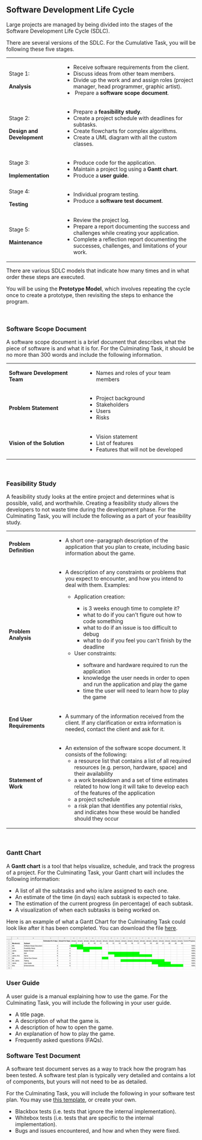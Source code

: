 ## Software Development Life Cycle

Large projects are managed by being divided into the stages of the Software Development Life Cycle (SDLC).

There are several versions of the SDLC. For the Cumulative Task, you will be following these five stages.

| | |
| --- | --- |
| Stage 1:<br></br>**Analysis** | <ul><li>Receive software requirements from the client.</li><li>Discuss ideas from other team members.</li><li>Divide up the work and and assign roles (project manager, head programmer, graphic artist).</li><li> Prepare a **software scope document**.</li></ul> |
| Stage 2:<br></br>**Design and Development** | <ul><li>Prepare a **feasibility study**.</li><li>Create a project schedule with deadlines for subtasks.</li><li>Create flowcharts for complex algorithms.</li><li>Create a UML diagram with all the custom classes.</li></ul>|
| Stage 3:<br></br>**Implementation** | <ul><li>Produce code for the application.</li><li>Maintain a project log using a **Gantt chart**.</li><li>Produce a **user guide**.</li></ul> |
| Stage 4:<br></br>**Testing** | <ul><li>Individual program testing.</li><li>Produce a **software test document**.</li></ul> |
| Stage 5:<br></br>**Maintenance** | <ul><li>Review the project log.</li><li>Prepare a report documenting the success and challenges while creating your application.</li><li>Complete a reflection report documenting the successes, challenges, and limitations of your work.</li></ul> |

There are various SDLC models that indicate how many times and in what order these steps are executed.

You will be using the **Prototype Model**, which involves repeating the cycle once to create a prototype, then revisiting the steps to enhance the program.

  
### Software Scope Document

A software scope document is a brief document that describes what the piece of software is and what it is for. For the Culminating Task, it should be no more than 300 words and include the following information.

| | |
| --- | --- |
| **Software Development Team**	| <ul><li>Names and roles of your team members</li></ul> |
| **Problem Statement** | <ul><li>Project background</li><li>Stakeholders</li><li>Users</li><li>Risks</li></ul> |
| **Vision of the Solution** | <ul><li>Vision statement</li><li>List of features</li><li>Features that will not be developed</li></ul> |
    

### Feasibility Study

A feasibility study looks at the entire project and determines what is possible, valid, and worthwhile. Creating a feasibility study allows the developers to not waste time during the development phase. For the Culminating Task, you will include the following as a part of your feasibility study.

| | |
| --- | --- |
| **Problem Definition** | <ul><li>A short one-paragraph description of the application that you plan to create, including basic information about the game.</li></ul> |
| **Problem Analysis** | <ul><li>A description of any constraints or problems that you expect to encounter, and how you intend to deal with them. Examples:</li><ul><li>Application creation:</li><ul><li>is 3 weeks enough time to complete it?</li><li>what to do if you can't figure out how to code something</li><li>what to do if an issue is too difficult to debug</li><li>what to do if you feel you can't finish by the deadline</li></ul><li>User constraints:</li><ul><li>software and hardware required to run the application</li><li>knowledge the user needs in order to open and run the application and play the game</li><li>time the user will need to learn how to play the game</li></ul></ul></ul> |
| **End User Requirements**	| <ul><li>A summary of the information received from the client. If any clarification or extra information is needed, contact the client and ask for it.</li></ul> |
| **Statement of Work**	| <ul><li>An extension of the software scope document. It consists of the following: <ul><li>a resource list that contains a list of all required resources (e.g. person, hardware, space) and their availability</li><li>a work breakdown and a set of time estimates related to how long it will take to develop each of the features of the application</li><li>a project schedule</li><li>a risk plan that identifies any potential risks, and indicates how these would be handled should they occur</li></ul> |
    

### Gantt Chart 

A **Gantt chart** is a tool that helps visualize, schedule, and track the progress of a project. For the Culminating Task, your Gantt chart will includes the following information:

* A list of all the subtasks and who is/are assigned to each one.
* An estimate of the time (in days) each subtask is expected to take.
* The estimation of the current progress (in percentage) of each subtask.
* A visualization of when each subtasks is being worked on. 

Here is an example of what a Gantt Chart for the Culminating Task could look like after it has been completed. You can download the file [here](https://docs.google.com/spreadsheets/d/1CdlHra19lMxfOedDORVVGbGKIRWWRwRSHqSpdqKhlZo/edit?usp=sharing).

![](../Images/Gantt_Chart.png)

### User Guide

A user guide is a manual explaining how to use the game. For the Culminating Task, you will include the following in your user guide.
* A title page.
* A description of what the game is.
* A description of how to open the game.
* An explanation of how to play the game.
* Frequently asked questions (FAQs).

### Software Test Document

A software test document serves as a way to track how the program has been tested. A software test plan is typically very detailed and contains a lot of components, but yours will not need to be as detailed. 

For the Culminating Task, you will include the following in your software test plan. You may use [this template](https://docs.google.com/spreadsheets/d/1jHs8G6D7O6tnEEVtMIYRVE5CS77fgDW2o-mhEr5ZUS4/edit?usp=sharing), or create your own.
* Blackbox tests (i.e. tests that ignore the internal implementation).
* Whitebox tests (i.e. tests that are specific to the internal implementation).
* Bugs and issues encountered, and how and when they were fixed.
